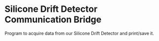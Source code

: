 # Silicone Drift Detector Communication Bridge
Program to acquire data from our Silicone Drift Detector and print/save it.
